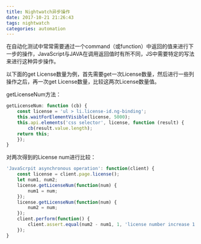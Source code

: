 ```yaml
---
title: Nightwatch异步操作
date: 2017-10-21 21:26:43
tags: nightwatch
categories: automation
---
```


在自动化测试中常常需要通过一个command（或function）中返回的值来进行下一步的操作，JavaScript与JAVA在调用返回值时有所不同，JS中需要特定的写法来进行这种异步操作。

以下面的get License数量为例，首先需要get一次License数量，然后进行一些列操作之后，再一次get License数量，比较这两次License数量值。

getLicenseNum方法：
```javascript
getLicenseNum: function (cb) {
    const license = 'ul > li.license-id.ng-binding';
    this.waitForElementVisible(license, 5000);
    this.api.elements('css selector', license, function (result) {
        cb(result.value.length);
    return this;
    });
}
```

对两次得到的License num进行比较：

```javascript
'JavaScrpit asynchronous operation': function(client) {
    const license = client.page.license();
    let num1, num2;
    license.getLicenseNum(function(num) {
        num1 = num;
    });
    license.getLicenseNum(function(num) {
        num2 = num;
    });
    client.perform(function() {
        client.assert.equal(num2 - num1, 1, 'license number increase 1');
    });
}
```